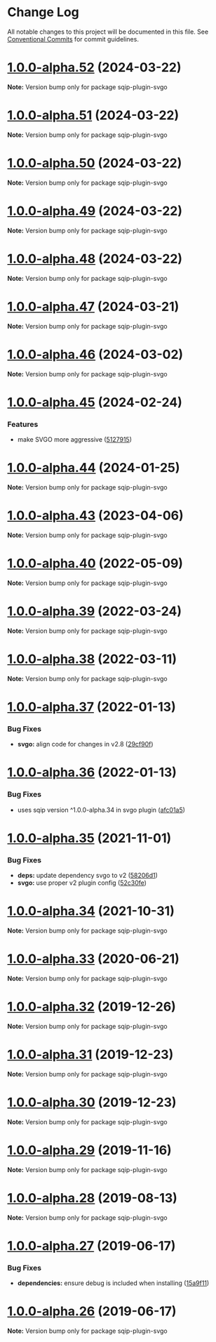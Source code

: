 # Change Log

All notable changes to this project will be documented in this file.
See [Conventional Commits](https://conventionalcommits.org) for commit guidelines.

# [1.0.0-alpha.52](https://github.com/axe312ger/sqip/compare/sqip-plugin-svgo@1.0.0-alpha.51...sqip-plugin-svgo@1.0.0-alpha.52) (2024-03-22)

**Note:** Version bump only for package sqip-plugin-svgo





# [1.0.0-alpha.51](https://github.com/axe312ger/sqip/compare/sqip-plugin-svgo@1.0.0-alpha.50...sqip-plugin-svgo@1.0.0-alpha.51) (2024-03-22)

**Note:** Version bump only for package sqip-plugin-svgo





# [1.0.0-alpha.50](https://github.com/axe312ger/sqip/compare/sqip-plugin-svgo@1.0.0-alpha.49...sqip-plugin-svgo@1.0.0-alpha.50) (2024-03-22)

**Note:** Version bump only for package sqip-plugin-svgo





# [1.0.0-alpha.49](https://github.com/axe312ger/sqip/compare/sqip-plugin-svgo@1.0.0-alpha.48...sqip-plugin-svgo@1.0.0-alpha.49) (2024-03-22)

**Note:** Version bump only for package sqip-plugin-svgo





# [1.0.0-alpha.48](https://github.com/axe312ger/sqip/compare/sqip-plugin-svgo@1.0.0-alpha.47...sqip-plugin-svgo@1.0.0-alpha.48) (2024-03-22)

**Note:** Version bump only for package sqip-plugin-svgo





# [1.0.0-alpha.47](https://github.com/axe312ger/sqip/compare/sqip-plugin-svgo@1.0.0-alpha.46...sqip-plugin-svgo@1.0.0-alpha.47) (2024-03-21)

**Note:** Version bump only for package sqip-plugin-svgo





# [1.0.0-alpha.46](https://github.com/axe312ger/sqip/compare/sqip-plugin-svgo@1.0.0-alpha.45...sqip-plugin-svgo@1.0.0-alpha.46) (2024-03-02)

**Note:** Version bump only for package sqip-plugin-svgo





# [1.0.0-alpha.45](https://github.com/axe312ger/sqip/compare/sqip-plugin-svgo@1.0.0-alpha.44...sqip-plugin-svgo@1.0.0-alpha.45) (2024-02-24)


### Features

* make SVGO more aggressive ([5127915](https://github.com/axe312ger/sqip/commit/5127915c1677427e8bd362ca3b08afbb3d6de38b))





# [1.0.0-alpha.44](https://github.com/axe312ger/sqip/compare/sqip-plugin-svgo@1.0.0-alpha.43...sqip-plugin-svgo@1.0.0-alpha.44) (2024-01-25)

**Note:** Version bump only for package sqip-plugin-svgo





# [1.0.0-alpha.43](https://github.com/axe312ger/sqip/compare/sqip-plugin-svgo@1.0.0-alpha.42...sqip-plugin-svgo@1.0.0-alpha.43) (2023-04-06)

**Note:** Version bump only for package sqip-plugin-svgo





# [1.0.0-alpha.40](https://github.com/axe312ger/sqip/compare/sqip-plugin-svgo@1.0.0-alpha.39...sqip-plugin-svgo@1.0.0-alpha.40) (2022-05-09)

**Note:** Version bump only for package sqip-plugin-svgo





# [1.0.0-alpha.39](https://github.com/axe312ger/sqip/compare/sqip-plugin-svgo@1.0.0-alpha.38...sqip-plugin-svgo@1.0.0-alpha.39) (2022-03-24)

**Note:** Version bump only for package sqip-plugin-svgo





# [1.0.0-alpha.38](https://github.com/axe312ger/sqip/compare/sqip-plugin-svgo@1.0.0-alpha.37...sqip-plugin-svgo@1.0.0-alpha.38) (2022-03-11)

**Note:** Version bump only for package sqip-plugin-svgo





# [1.0.0-alpha.37](https://github.com/axe312ger/sqip/compare/sqip-plugin-svgo@1.0.0-alpha.36...sqip-plugin-svgo@1.0.0-alpha.37) (2022-01-13)


### Bug Fixes

* **svgo:** align code for changes in v2.8 ([29cf90f](https://github.com/axe312ger/sqip/commit/29cf90f7d9b6934dc5f4f3171a43b9aa961e8a68))





# [1.0.0-alpha.36](https://github.com/axe312ger/sqip/compare/sqip-plugin-svgo@1.0.0-alpha.35...sqip-plugin-svgo@1.0.0-alpha.36) (2022-01-13)


### Bug Fixes

* uses sqip version ^1.0.0-alpha.34 in svgo plugin ([afc01a5](https://github.com/axe312ger/sqip/commit/afc01a54764811bb26db9c41614acc7c1a40d4f2))





# [1.0.0-alpha.35](https://github.com/axe312ger/sqip/compare/sqip-plugin-svgo@1.0.0-alpha.34...sqip-plugin-svgo@1.0.0-alpha.35) (2021-11-01)


### Bug Fixes

* **deps:** update dependency svgo to v2 ([58206d1](https://github.com/axe312ger/sqip/commit/58206d1454986ed05f80fa0b2a6a82a24ee19958))
* **svgo:** use proper v2 plugin config ([52c30fe](https://github.com/axe312ger/sqip/commit/52c30feeba170060575d317f2ca1c24b85d947e4))





# [1.0.0-alpha.34](https://github.com/axe312ger/sqip/compare/sqip-plugin-svgo@1.0.0-alpha.33...sqip-plugin-svgo@1.0.0-alpha.34) (2021-10-31)

**Note:** Version bump only for package sqip-plugin-svgo





# [1.0.0-alpha.33](https://github.com/axe312ger/sqip/compare/sqip-plugin-svgo@1.0.0-alpha.32...sqip-plugin-svgo@1.0.0-alpha.33) (2020-06-21)

**Note:** Version bump only for package sqip-plugin-svgo





# [1.0.0-alpha.32](https://github.com/axe312ger/sqip/compare/sqip-plugin-svgo@1.0.0-alpha.31...sqip-plugin-svgo@1.0.0-alpha.32) (2019-12-26)

**Note:** Version bump only for package sqip-plugin-svgo





# [1.0.0-alpha.31](https://github.com/axe312ger/sqip/compare/sqip-plugin-svgo@1.0.0-alpha.30...sqip-plugin-svgo@1.0.0-alpha.31) (2019-12-23)

**Note:** Version bump only for package sqip-plugin-svgo





# [1.0.0-alpha.30](https://github.com/axe312ger/sqip/compare/sqip-plugin-svgo@1.0.0-alpha.29...sqip-plugin-svgo@1.0.0-alpha.30) (2019-12-23)

**Note:** Version bump only for package sqip-plugin-svgo





# [1.0.0-alpha.29](https://github.com/axe312ger/sqip/compare/sqip-plugin-svgo@1.0.0-alpha.28...sqip-plugin-svgo@1.0.0-alpha.29) (2019-11-16)

**Note:** Version bump only for package sqip-plugin-svgo





# [1.0.0-alpha.28](https://github.com/axe312ger/sqip/compare/sqip-plugin-svgo@1.0.0-alpha.27...sqip-plugin-svgo@1.0.0-alpha.28) (2019-08-13)

**Note:** Version bump only for package sqip-plugin-svgo





# [1.0.0-alpha.27](https://github.com/axe312ger/sqip/compare/sqip-plugin-svgo@1.0.0-alpha.26...sqip-plugin-svgo@1.0.0-alpha.27) (2019-06-17)


### Bug Fixes

* **dependencies:** ensure debug is included when installing ([15a9f11](https://github.com/axe312ger/sqip/commit/15a9f11))





# [1.0.0-alpha.26](https://github.com/axe312ger/sqip/compare/sqip-plugin-svgo@1.0.0-alpha.25...sqip-plugin-svgo@1.0.0-alpha.26) (2019-06-17)

**Note:** Version bump only for package sqip-plugin-svgo
